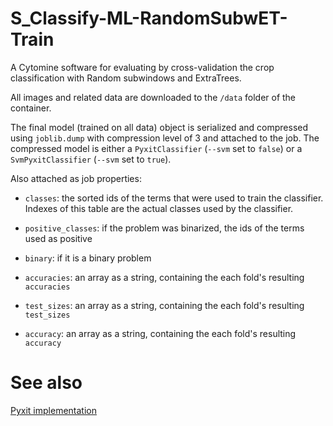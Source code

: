 # S_Classify-ML-RandomSubwET-Train
A Cytomine software for evaluating by cross-validation the crop classification with Random subwindows and ExtraTrees.

All images and related data are downloaded to the `/data` folder of the container.

The final model (trained on all data) object is serialized and compressed using `joblib.dump` with compression level of 3 and attached to the job.
The compressed model is either a `PyxitClassifier` (`--svm` set to `false`) or a `SvmPyxitClassifier` (`--svm` set to  `true`).

Also attached as job properties:
- `classes`: the sorted ids of the terms that were used to train the classifier. Indexes of this table are the actual classes used by the classifier.
- `positive_classes`: if the problem was binarized, the ids of the terms used as positive
- `binary`: if it is a binary problem

- `accuracies`: an array as a string, containing the each fold's resulting `accuracies`
- `test_sizes`: an array as a string, containing the each fold's resulting `test_sizes`
- `accuracy`: an array as a string, containing the each fold's resulting `accuracy`

# See also

[Pyxit implementation](https://github.com/Cytomine-ULiege/pyxit)